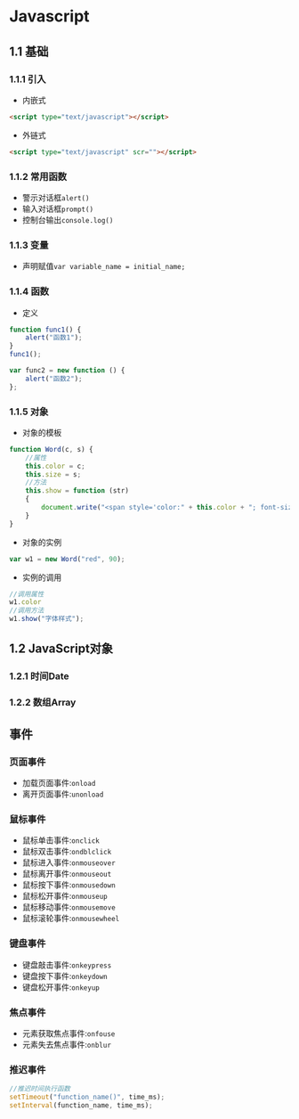 # Javascript

## 1.1 基础

### 1.1.1 引入

- 内嵌式

```html
<script type="text/javascript"></script>
```

- 外链式

```html
<script type="text/javascript" scr=""></script>
```

### 1.1.2 常用函数

- 警示对话框`alert()`
- 输入对话框`prompt()`
- 控制台输出`console.log()`

### 1.1.3 变量

- 声明赋值`var variable_name = initial_name;`

### 1.1.4 函数

- 定义

```js
function func1() {
    alert("函数1");
}
func1();
```

```js
var func2 = new function () {
    alert("函数2");
};
```

### 1.1.5 对象

- 对象的模板

```js
function Word(c, s) {
    //属性
    this.color = c;
    this.size = s;
    //方法
    this.show = function (str)
    {
        document.write("<span style='color:" + this.color + "; font-size:" + this.size + "px'>" + str + "</span>");
    }
}
```

- 对象的实例

```js
var w1 = new Word("red", 90);
```

- 实例的调用

```js
//调用属性
w1.color
//调用方法
w1.show("字体样式");
```

##

## 1.2 JavaScript对象

### 1.2.1 时间Date

### 1.2.2 数组Array

###

###

##

## 事件

### 页面事件

- 加载页面事件:`onload`
- 离开页面事件:`unonload`

### 鼠标事件

- 鼠标单击事件:`onclick`
- 鼠标双击事件:`ondblclick`
- 鼠标进入事件:`onmouseover`
- 鼠标离开事件:`onmouseout`
- 鼠标按下事件:`onmousedown`
- 鼠标松开事件:`onmouseup`
- 鼠标移动事件:`onmousemove`
- 鼠标滚轮事件:`onmousewheel`

### 键盘事件

- 键盘敲击事件:`onkeypress`
- 键盘按下事件:`onkeydown`
- 键盘松开事件:`onkeyup`

### 焦点事件

- 元素获取焦点事件:`onfouse`
- 元素失去焦点事件:`onblur`

### 推迟事件

```js
//推迟时间执行函数
setTimeout("function_name()", time_ms);
setInterval(function_name, time_ms);
```



